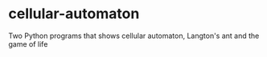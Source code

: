 # cellular-automaton
Two Python programs that shows cellular automaton, Langton's ant and the game of life
